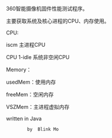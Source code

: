 360智能摄像机固件性能测试程序。

主要获取系统及核心进程的CPU、内存使用。

CPU:

iscm 主进程CPU

CPU 1-idle 系统非空闲CPU

Memory：

usedMem：使用内存

freeMem：空闲内存

VSZMem：主进程虚拟内存

written in Java


            by  Blink Mo
